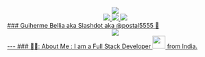 <div id="header" align="center">
  <img src="https://media.giphy.com/media/M9gbBd9nbDrOTu1Mqx/giphy.gif">
</div>

<div id="badges" align="center">
  <a href="https://www.linkedin.com/in/guilhermebellia/">
    <img src="https://img.shields.io/badge/LinkedIn-0077B5?style=for-the-badge&logo=linkedin&logoColor=white">
  </a>
  <a href="https://twitter.com/postal5555">
    <img src="https://img.shields.io/badge/Twitter-1DA1F2?style=for-the-badge&logo=twitter&logoColor=white">
  </a>
  <a href="https://www.instagram.com/glm.dev/">
     <img src="https://img.shields.io/badge/Instagram-E4405F?style=for-the-badge&logo=instagram&logoColor=white"
  </a>  
 
</div>
 ### Guiherme Bellia aka Slashdot aka @postal5555 👋
  
<div id="profile" align="center">
  <img src="https://media.giphy.com/media/dWesBcTLavkZuG35MI/giphy.gif">
</div>
---
### 👨‍💻: About Me :
  I am a Full Stack Developer <img src="https://media.giphy.com/media/WUlplcMpOCEmTGBtBW/giphy.gif" width="30"> from India.




<!--
**gbellia/gbellia** is a ✨ _special_ ✨ repository because its `README.md` (this file) appears on your GitHub profile.

Here are some ideas to get you started:

- 🔭 I’m currently working on ...
- 🌱 I’m currently learning ...
- 👯 I’m looking to collaborate on ...
- 🤔 I’m looking for help with ...
- 💬 Ask me about ...
- 📫 How to reach me: ...
- 😄 Pronouns: ...
- ⚡ Fun fact: ...
-->

